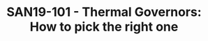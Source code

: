 ---
categories:
- san19
description: With higher Gigahertz and multiple cores packed in a SoC the need for
  thermal management for ARM based SoCs gets more and more critical. Thermal governors
  that define the policy for thermal management play a pivotal role in ensuring thermal
  safety of the device. Choosing the right one ensures the device performs optimally
  with in the thermal budget.<br /> <br /> In this presentation Keerthy Jagadeesh,
  Co-maintainer TI BANDGAP AND THERMAL DRIVER explores the behavior of existing governors
  like step_wise, fair_share, bang_bang governors on A15 based DRA7 SoCs as an example.
  Governors perform differently based on the Number of Cores the SoC packs, the process
  node and the use cases. The results on DRA7 family of SoCs will be used to provide
  guide lines while choosing a particular thermal governor for a given SoC based on
  the above mentioned parameters.
image:
  featured: 'true'
  path: /assets/images/featured-images/san19/SAN19-101.png
session_attendee_num: '24'
session_id: SAN19-101
session_room: Sunset IV (Session 2)
session_slot:
  end_time: '2019-09-23 14:25:00'
  start_time: '2019-09-23 14:00:00'
session_speakers:
- speaker_bio: Keerthy Jagadeesh is part of Linux core product development team of
    the Texas Intruments and has been an active linux contibutor for the past 8+ years.
    He has worked mainly on thermal management for TI SoCs, PMIC driver development,
    Implementing low power modes for AM437x SoCs. Currently<br /> co maintains TI
    BANDGAP AND THERMAL DRIVER & maintains TI DAVINCI SERIES GPIO DRIVER.
  speaker_company: Texas Instruments
  speaker_image: /assets/images/speakers/san19/keerthy-jagadeesh.jpg
  speaker_location: ''
  speaker_name: Keerthy Jagadeesh
  speaker_position: Software Engineer
  speaker_url: ''
  speaker_username: jkeerthy
session_track: Power Management
tag: session
tags:
- Power Management
- ' Linux Kernel'
- ' Automotive'
title: 'SAN19-101 - Thermal Governors: How to pick the right one'
---